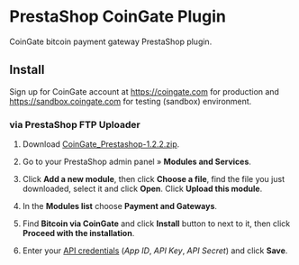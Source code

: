 # PrestaShop CoinGate Plugin

CoinGate bitcoin payment gateway PrestaShop plugin.

## Install

Sign up for CoinGate account at https://coingate.com for production and https://sandbox.coingate.com for testing (sandbox) environment.

### via PrestaShop FTP Uploader

1. Download [CoinGate_Prestashop-1.2.2.zip](https://github.com/coingate/prestashop-plugin/releases/download/v1.2.2/CoinGate_Prestashop-1.2.2.zip).

2. Go to your PrestaShop admin panel » **Modules and Services**.

3. Click **Add a new module**, then click **Choose a file**, find the file you just downloaded, select it and click **Open**. Click **Upload this module**.

4. In the **Modules list** choose **Payment and Gateways**.

5. Find **Bitcoin via CoinGate** and click **Install** button to next to it, then click **Proceed with the installation**.

6. Enter your [API credentials](http://support.coingate.com/knowledge_base/topics/how-can-i-create-coingate-api-credentials) (*App ID*, *API Key*, *API Secret*) and click **Save**.
